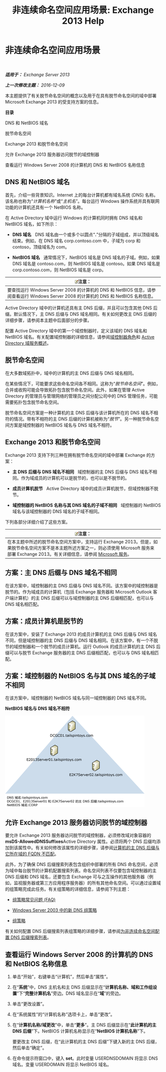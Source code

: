 ﻿---
title: '非连续命名空间应用场景: Exchange 2013 Help'
TOCTitle: 非连续命名空间应用场景
ms:assetid: 90101d49-6f45-44be-8a93-eeb2c8283e3b
ms:mtpsurl: https://technet.microsoft.com/zh-cn/library/Bb676377(v=EXCHG.150)
ms:contentKeyID: 50491162
ms.date: 01/11/2018
mtps_version: v=EXCHG.150
ms.translationtype: HT
---

# 非连续命名空间应用场景

 

_**适用于：** Exchange Server 2013_

_**上一次修改主题：** 2016-12-09_

本主题提供了有关脱节命名空间的概念以及用于在具有脱节命名空间的域中部署 Microsoft Exchange 2013 的受支持方案的信息。

**目录**

DNS 和 NetBIOS 域名

脱节命名空间

Exchange 2013 和脱节命名空间

允许 Exchange 2013 服务器访问脱节的域控制器

查看运行 Windows Server 2008 的计算机的 DNS 和 NetBIOS 名称信息

## DNS 和 NetBIOS 域名

首先，介绍一些背景知识。Internet 上的每台计算机都有域名系统 (DNS) 名称。该名称也称为“*计算机名称*”或“*主机名*”。每台运行 Windows 操作系统并具有联网功能的计算机还具有一个 NetBIOS 名称。

在 Active Directory 域中运行 Windows 的计算机同时拥有 DNS 域名和 NetBIOS 域名，如下所示：

  - **DNS 域名**   DNS 域名由一个或多个以圆点“**.**”分隔的子域组成，并以顶级域名结束。例如，在 DNS 域名 corp.contoso.com 中，子域为 corp 和 contoso，顶级域名为 com。

  - **NetBIOS 域名**   通常情况下，NetBIOS 域名是 DNS 域名的子域。例如，如果 DNS 域名是 contoso.com，则 NetBIOS 域名是 contoso。如果 DNS 域名是 corp.contoso.com，则 NetBIOS 域名是 corp。

<table>
<thead>
<tr class="header">
<th><img src="images/Bb124558.note(EXCHG.150).gif" title="注意" alt="注意" />注意：</th>
</tr>
</thead>
<tbody>
<tr class="odd">
<td>要查找运行 Windows Server 2008 的计算机的 DNS 和 NetBIOS 信息，请参阅查看运行 Windows Server 2008 的计算机的 DNS 和 NetBIOS 名称信息。</td>
</tr>
</tbody>
</table>


Active Directory 域中的计算机还具有主 DNS 后缀，并且可以包含其他 DNS 后缀。默认情况下，主 DNS 后缀与 DNS 域名相同。有关如何更改主 DNS 后缀的详细步骤，请参阅本主题中后面部分的步骤。

配置 Active Directory 域中的第一个域控制器时，定义该域的 DNS 域名和 NetBIOS 域名。有关配置域控制器的详细信息，请参阅[域控制器角色](https://go.microsoft.com/fwlink/p/?linkid=268367)和 [Active Directory 域服务概述](https://go.microsoft.com/fwlink/p/?linkid=268366)。

## 脱节命名空间

在大多数域拓扑中，域中的计算机的主 DNS 后缀与 DNS 域名相同。

在某些情况下，可能要求这些命名空间各不相同。这称为“*脱节命名空间*”。例如，合并或收购可能会导致拓扑包含脱节命名空间。此外，如果在管理 Active Directory 的管理员与管理网络的管理员之间分配公司中的 DNS 管理任务，可能需要拓扑包含脱节命名空间。

脱节命名空间方案是一种计算机的主 DNS 后缀与该计算机所在的 DNS 域名不相符的情况。带有不相符的主 DNS 后缀的计算机被称为“*脱节*”。另一种脱节命名空间方案是域控制器的 NetBIOS 域名与 DNS 域名不相符。

## Exchange 2013 和脱节命名空间

Exchange 2013 支持下列三种在拥有脱节命名空间的域中部署 Exchange 的方案：

  - **主 DNS 后缀与 DNS 域名不相同**   域控制器的主 DNS 后缀与 DNS 域名不相同。作为域成员的计算机可以是脱节的，也可以是不脱节的。

  - **成员计算机脱节**   Active Directory 域中的成员计算机脱节，但域控制器不脱节。

  - **域控制器的 NetBIOS 名称与其 DNS 域名的子域不相同**   域控制器的 NetBIOS 域名与该域控制器的 DNS 域名的子域不相同。

下列各部分详细介绍了这些方案。

<table>
<thead>
<tr class="header">
<th><img src="images/Bb124558.note(EXCHG.150).gif" title="注意" alt="注意" />注意：</th>
</tr>
</thead>
<tbody>
<tr class="odd">
<td>在本主题中所述的脱节命名空间方案中，支持运行 Exchange 2013。但是，如果脱节命名空间方案不是本主题所述方案之一，则必须使用 Microsoft 服务来部署 Exchange 2013。有关详细信息，请参阅 <a href="https://go.microsoft.com/fwlink/p/?linkid=94845">Microsoft 服务</a>。</td>
</tr>
</tbody>
</table>


## 方案：主 DNS 后缀与 DNS 域名不相同

在该方案中，域控制器的主 DNS 后缀与 DNS 域名不同。该方案中的域控制器是脱节的。作为域成员的计算机（包括 Exchange 服务器和 Microsoft Outlook 客户端计算机）的主 DNS 后缀可以与域控制器的主 DNS 后缀相匹配，也可以与 DNS 域名相匹配。

## 方案：成员计算机是脱节的

在该方案中，安装了 Exchange 2013 的成员计算机的主 DNS 后缀与 DNS 域名不同，但是域控制器的主 DNS 后缀与 DNS 域名相同。在该方案中，有一个不脱节的域控制器和一个脱节的成员计算机。运行 Outlook 的成员计算机的主 DNS 后缀可以与脱节 Exchange 服务器的主 DNS 后缀相匹配，也可以与 DNS 域名相匹配。

## 方案：域控制器的 NetBIOS 名与其 DNS 域名的子域不相同

在该方案中，域控制器的 NetBIOS 域名与同一域控制器的 DNS 域名不同。

**NetBIOS 域名与 DNS 域名不相符**

![NetBIOS 域名与 DNS 域名不匹配](images/Bb676377.1ee18cb6-0296-4875-b572-0ddf33f65f7c(EXCHG.150).gif "NetBIOS 域名与 DNS 域名不匹配")

## 允许 Exchange 2013 服务器访问脱节的域控制器

要允许 Exchange 2013 服务器访问脱节的域控制器，必须修改域对象容器的 **msDS-AllowedDNSSuffixes**Active Directory 属性。必须将两个 DNS 后缀均添加到该属性中。有关如何修改该属性的详细步骤，请参阅[计算机的主 DNS 后缀与它所在域的 FQDN 不匹配](https://go.microsoft.com/fwlink/p/?linkid=98848)。

此外，为了确保 DNS 后缀搜索列表包含组织中部署的所有 DNS 命名空间，必须为域中每台脱节的计算机配置搜索列表。命名空间列表不仅要包含域控制器的主 DNS 后缀和 DNS 域名，还要包含 Exchange 可与之互操作的其他服务器（例如，监视服务器或第三方应用程序服务器）的所有其他命名空间。可以通过设置域的组策略完成此任务。有关组策略的详细信息，请参阅下列主题：

  - [组策略常见问题 (FAQ)](https://go.microsoft.com/fwlink/p/?linkid=100128)

  - [Windows Server 2003 中的新 DNS 组策略](http://go.microsoft.com/fwlink/p/?linkid=3052%26kbid=294785)

  - [组策略](https://go.microsoft.com/fwlink/p/?linkid=268043)

有关如何配置 DNS 后缀搜索列表组策略的详细步骤，请参阅[为非连续命名空间配置 DNS 后缀搜索列表](configure-the-dns-suffix-search-list-for-a-disjoint-namespace-exchange-2013-help.md)。

## 查看运行 Windows Server 2008 的计算机的 DNS 和 NetBIOS 名称信息

1.  单击“开始”，右键单击“计算机”，然后单击“属性”。

2.  在“**系统**”中，DNS 主机名和主 DNS 后缀显示在“**计算机名称、域和工作组设置**”下“**完整计算机名**”旁边。DNS 域名显示在“**域**”的旁边。

3.  单击“更改设置”。

4.  在“系统属性”的“计算机名称”选项卡上，单击“更改”。

5.  在“**计算机名称/域更改**”中，单击“**更多**”。主 DNS 后缀显示在“**此计算机的主 DNS 后缀**”下。NetBIOS 计算机名称显示在“**NetBIOS 计算机名称**”下。
    
    要更改主 DNS 后缀，在“此计算机的主 DNS 后缀”下键入新的主 DNS 后缀，然后单击“确定”。

6.  在命令提示符窗口中，键入 **set**。此时变量 USERDNSDOMAIN 将显示 DNS 域名。变量 USERDOMAIN 将显示 NetBIOS 域名。


